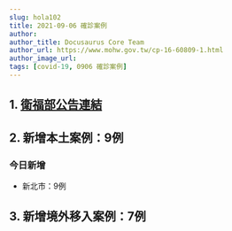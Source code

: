 ```yaml
---
slug: hola102
title: 2021-09-06 確診案例
author: 
author_title: Docusaurus Core Team
author_url: https://www.mohw.gov.tw/cp-16-60809-1.html
author_image_url: 
tags: [covid-19, 0906 確診案例]
---
```


## 1. [衛福部公告連結](https://www.cdc.gov.tw/Bulletin/Detail/Od_A3iAG4ysQosgMWpGqSA?typeid=9)

## 2. 新增本土案例：9例

### 今日新增
* 新北市：9例

## 3. 新增境外移入案例：7例
